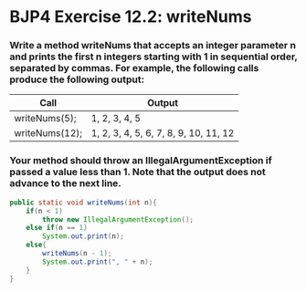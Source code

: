 # BJP4 Exercise 12.2: writeNums

### Write a method writeNums that accepts an integer parameter n and prints the first n integers starting with 1 in sequential order, separated by commas. For example, the following calls produce the following output:

|Call           | Output                                |
| ------------- | ------------------------------------- |
|writeNums(5);  | 1, 2, 3, 4, 5                         |
|writeNums(12); | 1, 2, 3, 4, 5, 6, 7, 8, 9, 10, 11, 12 |

### Your method should throw an IllegalArgumentException if passed a value less than 1. Note that the output does not advance to the next line.

```java
public static void writeNums(int n){
    if(n < 1)
        throw new IllegalArgumentException();
    else if(n == 1)
        System.out.print(n);
    else{
        writeNums(n - 1);
        System.out.print(", " + n);
    }
}
```
